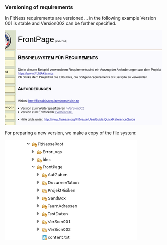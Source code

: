 ### Versioning of requirements
In FitNess requirements are versioned … in the following example Version 001 is stable and Version002 can be further specified.

![Figure 2: Two versions – one for further specification and a stable one for implementation][twoVersions]

[twoVersions]: https://raw.githubusercontent.com/DomainDrivenArchitecture/ddaArchitecture/requirements/images/30_requirements/FitnesseVersionen.png "Figure 2: Two versions – one for further specification and a stable one for implementation"


For preparing a new version, we make a copy of the file system:

![Figure 3: Representation in the filesystem][twoVersionsFileSystem]

[twoVersionsFileSystem]: https://raw.githubusercontent.com/DomainDrivenArchitecture/ddaArchitecture/requirements/images/30_requirements/FitnesseVersionenImFilesystem.png "Figure 3: Representation in the filesystem"
